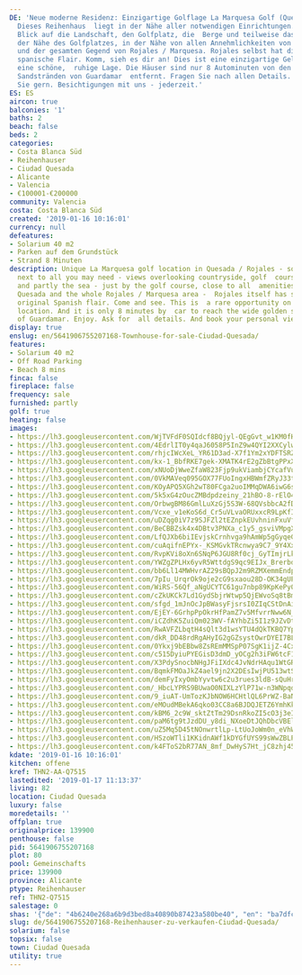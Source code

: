 ```yaml
---
DE: 'Neue moderne Residenz: Einzigartige Golflage La Marquesa Golf (Quesada / Rojales).
  Dieses Reihenhaus  liegt in der Nähe aller notwendigen Einrichtungen. Sie haben
  Blick auf die Landschaft, den Golfplatz, die  Berge und teilweise das Meer - in
  der Nähe des Golfplatzes, in der Nähe von allen Annehmlichkeiten von  Ciudad Quesada
  und der gesamten Gegend von Rojales / Marquesa. Rojales selbst hat dieses schöne,  ursprüngliche
  spanische Flair. Komm, sieh es dir an! Dies ist eine einzigartige Gelegenheit für
  eine schöne,  ruhige Lage. Die Häuser sind nur 8 Autominuten von den breiten goldenen
  Sandstränden von Guardamar  entfernt. Fragen Sie nach allen Details. Wir beraten
  Sie gern. Besichtigungen mit uns - jederzeit.'
ES: ES
aircon: true
balconies: '1'
baths: 2
beach: false
beds: 2
categories:
- Costa Blanca Süd
- Reihenhauser
- Ciudad Quesada
- Alicante
- Valencia
- €100001-€200000
community: Valencia
costa: Costa Blanca Süd
created: '2019-01-16 10:16:01'
currency: null
defeatures:
- Solarium 40 m2
- Parken auf dem Grundstück
- Strand 8 Minuten
description: Unique La Marquesa golf location in Quesada / Rojales - some  townhouses
  next to all you may need - views overlooking countryside, golf  course, mountains
  and partly the sea - just by the golf course, close to all  amenities of Ciudad
  Quesada and the whole Rojales / Marquesa area -  Rojales itself has still this nice
  original Spanish flair. Come and see. This is  a rare opportunity on a quiet wonderful
  location. And it is only 8 minutes by  car to reach the wide golden sandy beaches
  of Guardamar. Enjoy. Ask for  all details. And book your personal viewing with us.
display: true
enslug: en/5641906755207168-Townhouse-for-sale-Ciudad-Quesada/
features:
- Solarium 40 m2
- Off Road Parking
- Beach 8 mins
finca: false
fireplace: false
frequency: sale
furnished: partly
golf: true
heating: false
images:
- https://lh3.googleusercontent.com/WjTVFdF0SQIdcf8BQjyl-QEgGvt_w1KM0fHNRfl1j6c7JZkGU4tUCCM5cGrMALdmZNOubXQtcgw6K5JsuogzLA=w640-rj-e30-l100
- https://lh3.googleusercontent.com/4EdrlIT0y4qaJ6058P5InZ9w4QYI2XXCylw8iwpB__Bw6WePI3A7VCPiKMQva7wUSDeDsTBteMWStynn-arR7g=w640-rj-e30-l100
- https://lh3.googleusercontent.com/rhjcIWcXeL_YR61D3ad-X7f1Ym2xYDFTSRZOxODTXHi1eUajnmJVW-gOhTwjS721pBMiC_ci_HmdQDDyEC1V=w640-rj-e30-l100
- https://lh3.googleusercontent.com/kx-1_BbfRKE7gek-XMATK4rE2gZbBtgPPxX00kzcWYqJMxc5OsfZH7NSaNeGBHwlEFPYny9y1fxnYiGPDhni=w640-rj-e30-l100
- https://lh3.googleusercontent.com/xNUoDjWweZfaW823Fjp9ukViambjCYcafVuPvQvuj48Ubh1yUHAYsDB7TNomrVZ-l77qcY90PcnmMepHQkZH=w640-rj-e30-l100
- https://lh3.googleusercontent.com/0VkMAVeq095GOX77FUoIngxHBWmfZRyJ33tBoAL-Rmn69DWMnf60x5CgZuN7oMy1rmIgUQUE3lKWqZJh0PfWog=w640-rj-e30-l100
- https://lh3.googleusercontent.com/KOyAPQ5XGh2wT80FCga2uoIMMqDWA6iwG6sSIgBNDgIT1Q9GSeZOvYgiJ1fj6L6b41dR7M-d5qIUwa-Oub0=w640-rj-e30-l100
- https://lh3.googleusercontent.com/5k5xG4zOucZMBdpdzeiny_21hBO-8-rElO4cquRHwChM1OV90epIziyHOKnBs_VJtxQTEc9lnCYF5qRSHiOb=w640-rj-e30-l100
- https://lh3.googleusercontent.com/OrbwgBM86GmlLuXzGj5S3W-68QVsbbcA2fDuZ4QSFWNTPe5_gQWPu72G_dDj7HT7osoUDCYpDV0nesZW_sYB=w640-rj-e30-l100
- https://lh3.googleusercontent.com/Vcxe_v1eKoS6d_Cr5uVLvaORUxxcR9LpKfI4-IiU0gjgPYEoKPENhVam922M3RpcEym6dypx4o-i5j0te1EO=w640-rj-e30-l100
- https://lh3.googleusercontent.com/uDZqg0iV7z9SJFZl2tEZnpkEUvhninFxuVfrpGMW-jr2Se8uzX-w4WxFETPF2ZopDNfGNXOEnUBMzZLloqoAfw=w640-rj-e30-l100
- https://lh3.googleusercontent.com/BeCBBZsk4x4DBtv3PNXa_c1y5_gsviVMpgX6QSptFnNK4xlGf950UHY24GPMMgkCqXrGPHJ_ykTbwLcF9IbOpA=w640-rj-e30-l100
- https://lh3.googleusercontent.com/LfQJXb6biIEvjskCrnhvga9hAmWp5gGyqeGQ3s-3dEhdT5Yy43RxnmN87lzF626cZVa5EwA8PHqFeYmtHcxf=w640-rj-e30-l100
- https://lh3.googleusercontent.com/cuAqifnEPYx-_KSMGvkTRcnwya9C7_9Y4Xx7BZC06VZat9VyENqRyqByIux3SkwEaBw09x8VQsgstFoqYdBlpQ=w640-rj-e30-l100
- https://lh3.googleusercontent.com/RvpKVi8oXn6SNqP6JGU8Rf0cj_GyTImjrLkU2NJ2ktxVs4MhmSPERWpB9zU7ad4uO5bYP3zjJpudIPohzLKz=w640-rj-e30-l100
- https://lh3.googleusercontent.com/YWZgZPLHx6yvR5WttdgS9qc9EIJx_BrerbdTNJydTj6qM6nBXznIwjn4IQ9tmsphFrGcPp2z1lamYnH8bNI7=w640-rj-e30-l100
- https://lh3.googleusercontent.com/bb6Ll14MWHvrAZ29sBQpJ2m9RZMXemmEndpld69axeFPZHgg5hsquUs2HzMzbaEWzyRGaYJkdejBlTr6_3J5=w640-rj-e30-l100
- https://lh3.googleusercontent.com/7pIu_UrqrOk9oje2cG9sxaou28D-OK34gUP_IeUnrf3rwR8bZEsfQzpbv2D1OMASMtc8hZxF3XOVLPBRVsmwTA=w640-rj-e30-l100
- https://lh3.googleusercontent.com/WiRS-56Qf_aNgUCYTC61gu7nbp89KpKePy029UPDKMiCtHrDZ-V2bFDJbAnefgQ4j-_bSEJ9vq9nO0-pzE9q=w640-rj-e30-l100
- https://lh3.googleusercontent.com/cZkUKCk7Ld1GydSbjrWtwp5QjEWvoSq8tBmqqYCaMjjWHtjXgqr9DjgY5Cu_DFq76fhfBANCROw2aMcMQ4w=w640-rj-e30-l100
- https://lh3.googleusercontent.com/sfgd_1mJnOcJpBWasyFjsrsI0ZIqCStDnAiM37jGs033sEH89y7ZR8q24hY3Iwor5nbpdcce-GUOgcjGCGyg=w640-rj-e30-l100
- https://lh3.googleusercontent.com/EjEY-6GrhpPpOkrHfPamZ7v5MfvrrNww6N_8IGIdREs08PeIflfrc8UH2nXwWbiMDQjkIvOnLMfTM03wYgY=w640-rj-e30-l100
- https://lh3.googleusercontent.com/iCZdhK5ZuiQm023WV-fAYhbZi5I1z9JZvDtPQMW_goKq_jxfNM1GCLyajZOfxaOI6OwaGWJuYs-EpF2xwil3=w640-rj-e30-l100
- https://lh3.googleusercontent.com/RwAVFZLbqtH4sQlt3d1wsYTU4dQkTKBQ7YpGOsC3mZuRqwhN8IsKDEkgraC_kNPoVfwz6o9RoYpoEUkaAa4i=w640-rj-e30-l100
- https://lh3.googleusercontent.com/dkR_DD48rdRgAHyIG2gGZsystOwrDYEI7BLME-9TdomtZFfSU89F7ngQCr7bat3AbazvfkOnYAU6252OWV8Y=w640-rj-e30-l100
- https://lh3.googleusercontent.com/0Ykxj9bEBbw8ZsREmMMSpP07SgK1ijZ-4CxUtnYEz66-wwmUi993gvAWqX_Nd4mZ6wC4PMXHpw0k_LCgzZAD=w640-rj-e30-l100
- https://lh3.googleusercontent.com/c515DyiuPYEGisD3dmD_yOCg2h3iFW6tcF1BWgNN6m5Re498VZxkyuC5fvpFIJncAxRlIBxeas-31SxBq5RN=w640-rj-e30-l100
- https://lh3.googleusercontent.com/X3PdySnocbNHgJFiIXdc4JvNdrHAqu1WtGR2r1rgLdAJt98150vQ7ADeuVOCm9rwItMMoAkoZok2bbAx9Smx=w640-rj-e30-l100
- https://lh3.googleusercontent.com/BqmkFMOaJkZ4ael9jn2X2DEsIwjPU513wtSY0ZU-e7mDH04P0R6YyXKw40ZvlSXV_L_WTE_MT8_lKr82A6UV=w640-rj-e30-l100
- https://lh3.googleusercontent.com/demFyIxyOmbYyvtw6c2u3rues3ldB-sQuHrADpIw-jzDWwHPYG0DQnKuyC5_8L59-IhgExnF_lP1KGEbvTfIQw=w640-rj-e30-l100
- https://lh3.googleusercontent.com/_HbcLYPRS9BUwaO0NIXLzYlP71w-n3WNpqdU7wkrVOblXfk0n8F0C9XXzsqSoOrITyRqX61OdVgvplGzjvUB=w640-rj-e30-l100
- https://lh3.googleusercontent.com/9_iuAT-UmTozKJbNOW6HCHtlQL6PrWZ-BaNANsx8ujE_lLa5zh9nRiVva-DWqUC8Nb6AiWdQy2cw18bCqpIH=w640-rj-e30-l100
- https://lh3.googleusercontent.com/eMOudMBekA6qko03CC8a6BJDQJETZ6YmhKkbzl22_0-R3pvMOtEfYPx3f_MeWss2--4UL5_z3NX6KrtryQ85sw=w640-rj-e30-l100
- https://lh3.googleusercontent.com/kBM6_2c9W_sktZtTm29DsnRkoZI5cO3j3eIQWrUUoG7MNZNayAg8imMd-FQOhLw-4suZ92MyS65Hz2soXHY0=w640-rj-e30-l100
- https://lh3.googleusercontent.com/paM6tg9tJzdDU_y8di_NXoeDtJQhDbcVBElD0B7RNaaUK8S_zVZAL062a4oQ5ltMsTVwxqgigf9IXVdIDXw=w640-rj-e30-l100
- https://lh3.googleusercontent.com/uZ5Mq5D45tNOnwrtlLp-LtUoJoWm0n_eVhWUZc9OXnW6irwyD22FJgatZvh5XPSWfAixBcU3lFx-k8MWkvPNjw=w640-rj-e30-l100
- https://lh3.googleusercontent.com/HSzoWTli1KKidnAWf1kDYGfUYS99sWwZBLP3k3hYyi1DsR3AyA4olLZGHmtYNR649UkkKTqLBPOY1P6jEdo=w640-rj-e30-l100
- https://lh3.googleusercontent.com/k4FToS2bR77AN_8mf_DwHyS7Ht_jC8zhj45mTb3CDW8Wu2JwW8VGIZPSy8XlHEq_vcgsu7qoe7YGc7_jMoEA=w640-rj-e30-l100
kdate: '2019-01-16 10:16:01'
kitchen: offene
kref: THN2-AA-Q7515
lastedited: '2019-01-17 11:13:37'
living: 82
location: Ciudad Quesada
luxury: false
moredetails: ''
offplan: true
originalprice: 139900
penthouse: false
pid: 5641906755207168
plot: 80
pool: Gemeinschafts
price: 139900
province: Alicante
ptype: Reihenhauser
ref: THN2-Q7515
salestage: 0
shas: '{"de": "4b6240e268a6b9d3bed8a40890b87423a580be40", "en": "ba7dfc9145e76f9ba2d943e5887c2270ae6d9cf5"}'
slug: de/5641906755207168-Reihenhauser-zu-verkaufen-Ciudad-Quesada/
solarium: false
topsix: false
town: Ciudad Quesada
utility: true
---
```

